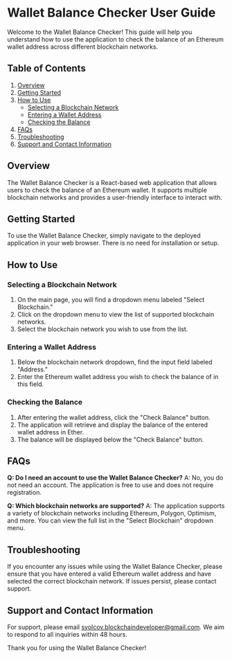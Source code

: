 # Wallet Balance Checker User Guide

Welcome to the Wallet Balance Checker! This guide will help you understand how to use the application to check the balance of an Ethereum wallet address across different blockchain networks.

## Table of Contents
1. [Overview](#overview)
2. [Getting Started](#getting-started)
3. [How to Use](#how-to-use)
   - [Selecting a Blockchain Network](#selecting-a-blockchain-network)
   - [Entering a Wallet Address](#entering-a-wallet-address)
   - [Checking the Balance](#checking-the-balance)
4. [FAQs](#faqs)
5. [Troubleshooting](#troubleshooting)
6. [Support and Contact Information](#support-and-contact-information)

## Overview
The Wallet Balance Checker is a React-based web application that allows users to check the balance of an Ethereum wallet. It supports multiple blockchain networks and provides a user-friendly interface to interact with.

## Getting Started
To use the Wallet Balance Checker, simply navigate to the deployed application in your web browser. There is no need for installation or setup.

## How to Use

### Selecting a Blockchain Network
1. On the main page, you will find a dropdown menu labeled "Select Blockchain."
2. Click on the dropdown menu to view the list of supported blockchain networks.
3. Select the blockchain network you wish to use from the list.

### Entering a Wallet Address
1. Below the blockchain network dropdown, find the input field labeled "Address."
2. Enter the Ethereum wallet address you wish to check the balance of in this field.

### Checking the Balance
1. After entering the wallet address, click the "Check Balance" button.
2. The application will retrieve and display the balance of the entered wallet address in Ether.
3. The balance will be displayed below the "Check Balance" button.

## FAQs
**Q: Do I need an account to use the Wallet Balance Checker?**
A: No, you do not need an account. The application is free to use and does not require registration.

**Q: Which blockchain networks are supported?**
A: The application supports a variety of blockchain networks including Ethereum, Polygon, Optimism, and more. You can view the full list in the "Select Blockchain" dropdown menu.

## Troubleshooting
If you encounter any issues while using the Wallet Balance Checker, please ensure that you have entered a valid Ethereum wallet address and have selected the correct blockchain network. If issues persist, please contact support.

## Support and Contact Information
For support, please email [svolcov.blockchaindeveloper@gmail.com](mailto:svolcov.blockchaindeveloper@gmail.com). We aim to respond to all inquiries within 48 hours.

Thank you for using the Wallet Balance Checker!

